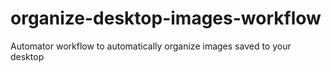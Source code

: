 organize-desktop-images-workflow
================================

Automator workflow to automatically organize images saved to your desktop
